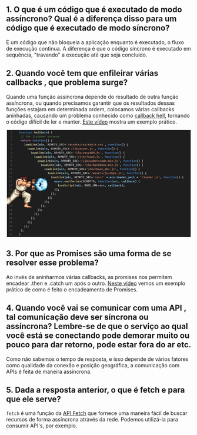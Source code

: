 ## 1. O que é um código que é executado de modo assíncrono? Qual é a diferença disso para um código que é executado de modo síncrono?
É um código que não bloqueia a aplicação enquanto é executado, o fluxo de execução continua. A diferença é que o código síncrono é executado em sequência, "travando" a execução até que seja concluído.

## 2. Quando você tem que enfileirar várias callbacks , que problema surge?
Quando uma função assíncrona depende do resultado de outra função assíncrona, ou quando precisamos garantir que os resultados dessas funções estajam em determinada ordem, colocamos várias callbacks aninhadas, causando um problema conhecido como [callback hell](http://callbackhell.com/), tornando o código difícil de ler e manter. [Este vídeo](https://www.youtube.com/watch?v=EQem2gugonA) mostra um exemplo prático.

<p align="center">
  <img width="500" src="./imgs/callback_hell.jpeg">
</p>

## 3. Por que as Promises são uma forma de se resolver esse problema?
Ao invés de aninharmos várias callbacks, as promises nos permitem encadear .then e .catch um após o outro. [Neste vídeo](https://www.youtube.com/watch?v=GfVMKkUk2Uo) vemos um exemplo prático de como é feito o encadeamento de Promises.

## 4. Quando você vai se comunicar com uma API , tal comunicação deve ser síncrona ou assíncrona? Lembre-se de que o serviço ao qual você está se conectando pode demorar muito ou pouco para dar retorno, pode estar fora do ar etc.
Como não sabemos o tempo de resposta, e isso depende de vários fatores como qualidade da conexão e posição geográfica, a comunicação com APIs é feita de maneira assíncrona.

## 5. Dada a resposta anterior, o que é fetch e para que ele serve?
`fetch` é uma função da [API Fetch](https://developer.mozilla.org/pt-BR/docs/Web/API/Fetch_API/Using_Fetch) que fornece uma maneira fácil de buscar recursos de forma assíncrona através da rede. Podemos utilizá-la para consumir API's, por exemplo.
